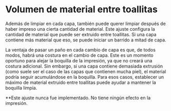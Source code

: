 Volumen de material entre toallitas
====
Además de limpiar en cada capa, también puede querer limpiar después de haber impreso una cierta cantidad de material. Este ajuste configura la cantidad de material que puede ser extruido entre toallitas. Si una capa contiene más material que eso, se puede iniciar un barrido a mitad de capa.

La ventaja de pasar un paño en cada cambio de capa es que, de todos modos, habrá una costura en el cambio de capa. Este es un momento oportuno para alejar la boquilla de la impresión, ya que no creará una costura adicional. Sin embargo, si una capa contiene demasiada extrusión (como suele ser el caso de las capas que contienen mucha piel), el material podría seguir acumulándose en la boquilla. Para esos casos, establecer un máximo de material extruido entre toallitas puede ayudar a mantener la boquilla limpia.

**Este ajuste nunca fue implementado. No tiene ningún efecto en la impresión.